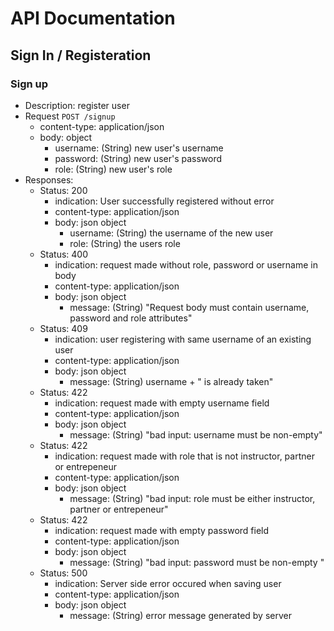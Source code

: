 # API Documentation

## Sign In / Registeration

### Sign up
- Description: register user
- Request `POST /signup`
    - content-type: application/json
    - body: object
        - username: (String) new user's username
        - password: (String) new user's password
        - role: (String) new user's role
- Responses:
    - Status: 200 
        - indication: User successfully registered without error
        - content-type: application/json
        - body: json object
            - username: (String) the username of the new user
            - role: (String) the users role
    - Status: 400 
        - indication: request made without role, password or username in body
        - content-type: application/json
        - body: json object
            - message: (String) "Request body must contain username, password and role attributes"
    - Status: 409 
        - indication: user registering with same username of an existing user
        - content-type: application/json
        - body: json object
            - message: (String) username + " is already taken"
    - Status: 422
        - indication: request made with empty username field
        - content-type: application/json
        - body: json object
            - message: (String) "bad input: username must be non-empty"
    - Status: 422
        - indication: request made with role that is not instructor, partner or entrepeneur
        - content-type: application/json
        - body: json object
            - message: (String) "bad input: role must be either instructor, partner or entrepeneur"
    - Status: 422 
        - indication: request made with empty password field
        - content-type: application/json
        - body: json object
            - message: (String) "bad input: password must be non-empty "
    - Status: 500
        - indication: Server side error occured when saving user
        - content-type: application/json
        - body: json object
            - message: (String) error message generated by server